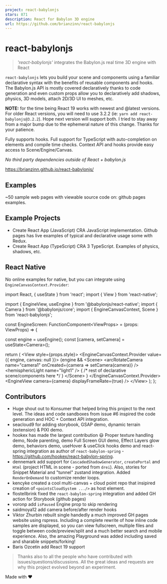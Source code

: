 ```yaml
---
project: react-babylonjs
stars: 871
description: React for Babylon 3D engine
url: https://github.com/brianzinn/react-babylonjs
---
```


react-babylonjs
===============

> _'react-babylonjs'_ integrates the Babylon.js real time 3D engine with React

`react-babylonjs` lets you build your scene and components using a familiar declarative syntax with the benefits of reusable components and hooks. The Babylon.js API is mostly covered declaratively thanks to code generation and even custom props allow you to declaratively add shadows, physics, 3D models, attach 2D/3D UI to meshes, etc.

**NOTE:** for the time being React 19 works with newest and @latest versions. For older React versions, you will need to use 3.2.2 (ie: `yarn add react-babylonjs@3.2.2`). Hope next version will support both. I tried to stay away from a major bump due to the ephemeral nature of this change. Thanks for your patience.

Fully supports hooks. Full support for TypeScript with auto-completion on elements and compile time checks. Context API and hooks provide easy access to Scene/Engine/Canvas.

_No third party dependencies outside of React + babylon.js_

https://brianzinn.github.io/react-babylonjs/

Examples
--------

~50 sample web pages with viewable source code on: github pages examples.

Example Projects
----------------

-   Create React App (JavaScript) CRA JavaScript implementation. Github pages has live examples of typical and declarative usage some with Redux.
-   Create React App (TypeScript) CRA 3 TypeScript. Examples of physics, shadows, etc.

React Native
------------

No online examples for native, but you can integrate using `EngineCanvasContext.Provider`:

import React, { useState } from 'react';
import { View } from 'react-native';

import { EngineView, useEngine } from '@babylonjs/react-native';
import { Camera } from '@babylonjs/core';
import { EngineCanvasContext, Scene } from 'react-babylonjs';

const EngineScreen: FunctionComponent<ViewProps\> = (props: ViewProps) =\> {

  const engine \= useEngine();
  const \[camera, setCamera\] \= useState<Camera\>();

  return (
    <View style\={props.style}\>
      <EngineCanvasContext.Provider value\={{ engine, canvas: null }}\>
        {engine &&
          <Scene\>
            <arcRotateCamera
              name\="camera1"
              onCreated\={camera \=> setCamera(camera)}
            />
            <hemisphericLight name\="light1" />
            { /\* rest of declarative scene/components here \*/ }
          </Scene\>
        }
      </EngineCanvasContext.Provider\>
      <EngineView camera\={camera} displayFrameRate\={true} />
    </View\>
  );
};

Contributors
------------

-   Huge shout out to Konsumer that helped bring this project to the next level. The ideas and code sandboxes from issue #6 inspired the code generation and HOC + Context API integration.
-   seacloud9 for adding storybook, GSAP demo, dynamic terrain (extension) & PIXI demo.
-   hookex has made the largest contribution 😃 Proper texture handling demo, Node parenting, demo Full Screen GUI demo, Effect Layers glow demo, behaviors demo, useHover & useClick hooks demo and react-spring integration as author of `react-babylon-spring` - https://github.com/hookex/react-babylon-spring.
-   dennemark add support for `CascadedShadowGenerator`, `createPortal` and `Html` (project HTML in scene - ported from `drei`). Also, stories for Snippet Material and "tunnel" zustand integration. Added `RenderOnDemand` to customize render loops.
-   kencyke created a cool multi-canvas + cloud point repo that insipired creation of `<pointsCloudSystem .../>` as host element.
-   flostellbrink fixed the `react-babylon-spring` integration and added GH action for Storybook (github pages)
-   voronp add `isPaused` Engine prop to skip rendering
-   saidmoya12 add camera before/after render hooks
-   Viktor Zhurbin rebuilt single handedly a much improved GH pages website using rspress. Including a complete rewrite of how inline code samples are displayed, so you can view fullscreen, multiple files and toggle between code/preview/split and a much better search and mobile experience. Also, the amazing Playground was added including saved and sharable snippets/forking!
-   Baris Ozcetin add React 19 support

> Thanks also to all the people who have contributed with issues/questions/discussions. All the great ideas and requests are why this project evolved beyond an experiment.

Made with ♥

